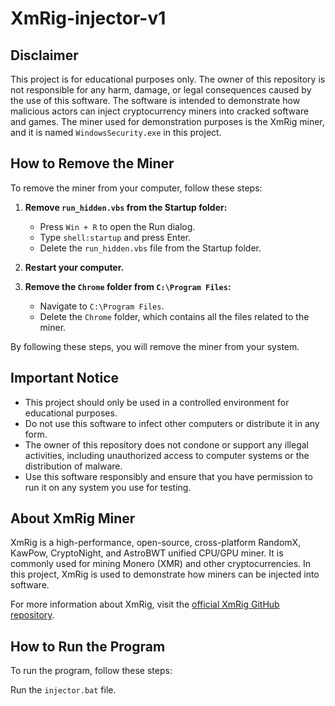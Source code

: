# XmRig-injector-v1

## Disclaimer
This project is for educational purposes only. The owner of this repository is not responsible for any harm, damage, or legal consequences caused by the use of this software. The software is intended to demonstrate how malicious actors can inject cryptocurrency miners into cracked software and games. The miner used for demonstration purposes is the XmRig miner, and it is named `WindowsSecurity.exe` in this project.

## How to Remove the Miner
To remove the miner from your computer, follow these steps:

1. **Remove `run_hidden.vbs` from the Startup folder:**
   - Press `Win + R` to open the Run dialog.
   - Type `shell:startup` and press Enter.
   - Delete the `run_hidden.vbs` file from the Startup folder.

2. **Restart your computer.**

3. **Remove the `Chrome` folder from `C:\Program Files`:**
   - Navigate to `C:\Program Files`.
   - Delete the `Chrome` folder, which contains all the files related to the miner.

By following these steps, you will remove the miner from your system.

## Important Notice
- This project should only be used in a controlled environment for educational purposes.
- Do not use this software to infect other computers or distribute it in any form.
- The owner of this repository does not condone or support any illegal activities, including unauthorized access to computer systems or the distribution of malware.
- Use this software responsibly and ensure that you have permission to run it on any system you use for testing.

## About XmRig Miner
XmRig is a high-performance, open-source, cross-platform RandomX, KawPow, CryptoNight, and AstroBWT unified CPU/GPU miner. It is commonly used for mining Monero (XMR) and other cryptocurrencies. In this project, XmRig is used to demonstrate how miners can be injected into software.

For more information about XmRig, visit the [official XmRig GitHub repository](https://github.com/xmrig/xmrig).
 
## How to Run the Program
To run the program, follow these steps:

Run the `injector.bat` file.
